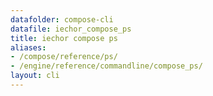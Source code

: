 ```yaml
---
datafolder: compose-cli
datafile: iechor_compose_ps
title: iechor compose ps
aliases:
- /compose/reference/ps/
- /engine/reference/commandline/compose_ps/
layout: cli
---
```


<!--
Sorry, but the contents of this page are automatically generated from
iEchor's source code. If you want to suggest a change to the text that appears
here, you'll need to find the string by searching this repo:
https://github.com/iechor/compose
-->
